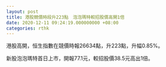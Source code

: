 ```yaml
---
layout: post
title: 港股競價時段升223點　泡泡瑪特較招股價高開1倍
date: 2020-12-11 09:24:19.000000000 +08:00
categories: rthk
---
```


港股高開，恒生指數在競價時報26634點，升223點，升幅0.85%。

新股泡泡瑪特首日上市，開報77.1元，較招股價38.5元高出1倍。
